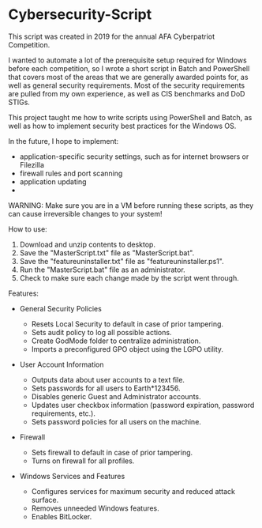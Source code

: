 # Cybersecurity-Script

This script was created in 2019 for the annual AFA Cyberpatriot Competition. 

I wanted to automate a lot of the prerequisite setup required for Windows before each competition, so I wrote a short script in Batch and PowerShell that covers most of the areas that we are generally awarded points for, as well as general security requirements. Most of the security requirements are pulled from my own experience, as well as CIS benchmarks and DoD STIGs.

This project taught me how to write scripts using PowerShell and Batch, as well as how to implement security best practices for the Windows OS.

In the future, I hope to implement:
  - application-specific security settings, such as for internet browsers or Filezilla
  - firewall rules and port scanning
  - application updating
  - 

WARNING: Make sure you are in a VM before running these scripts, as they can cause irreversible changes to your system!


How to use:
  1. Download and unzip contents to desktop.
  2. Save the "MasterScript.txt" file as "MasterScript.bat".
  3. Save the "featureuninstaller.txt" file as "featureuninstaller.ps1".
  4. Run the "MasterScript.bat" file as an administrator.
  5. Check to make sure each change made by the script went through.

Features:

- General Security Policies
  - Resets Local Security to default in case of prior tampering.
  - Sets audit policy to log all possible actions.
  - Create GodMode folder to centralize administration.
  - Imports a preconfigured GPO object using the LGPO utility.

- User Account Information
  - Outputs data about user accounts to a text file.
  - Sets passwords for all users to Earth*123456.
  - Disables generic Guest and Administrator accounts.
  - Updates user checkbox information (password expiration, password requirements, etc.).
  - Sets password policies for all users on the machine.

- Firewall
  - Sets firewall to default in case of prior tampering.
  - Turns on firewall for all profiles.

- Windows Services and Features
  - Configures services for maximum security and reduced attack surface.
  - Removes unneeded Windows features.
  - Enables BitLocker.

